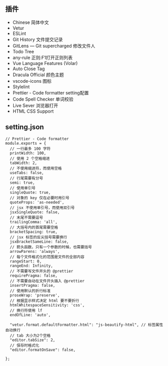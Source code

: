 ## 插件
+ Chinese 简体中文
+ Vetur
+ ESLint
+ Git History 文件提交记录
+ GitLens — Git supercharged  修改文件人
+ Todo Tree 
+ any-rule 正则:F1打开正则列表
+ Vue Language Features (Volar)
+ Auto Close Tag
+ Dracula Official 颜色主题
+ vscode-icons  图标
+ Stylelint
+ Prettier - Code formatter setting配置
+ Code Spell Checker 单词校验
+ Live Sever 浏览器打开
+ HTML CSS Support

## setting.json
```
// Prettier - Code formatter
module.exports = {
  // 一行最多 100 字符
  printWidth: 100,
  // 使用 2 个空格缩进
  tabWidth: 2,
  // 不使用缩进符，而使用空格
  useTabs: false,
  // 行尾需要有分号
  semi: true,
  // 使用单引号
  singleQuote: true,
  // 对象的 key 仅在必要时用引号
  quoteProps: 'as-needed',
  // jsx 不使用单引号，而使用双引号
  jsxSingleQuote: false,
  // 末尾不需要逗号
  trailingComma: 'all',
  // 大括号内的首尾需要空格
  bracketSpacing: true,
  // jsx 标签的反尖括号需要换行
  jsxBracketSameLine: false,
  // 箭头函数，只有一个参数的时候，也需要括号
  arrowParens: 'always',
  // 每个文件格式化的范围是文件的全部内容
  rangeStart: 0,
  rangeEnd: Infinity,
  // 不需要写文件开头的 @prettier
  requirePragma: false,
  // 不需要自动在文件开头插入 @prettier
  insertPragma: false,
  // 使用默认的折行标准
  proseWrap: 'preserve',
  // 根据显示样式决定 html 要不要折行
  htmlWhitespaceSensitivity: 'css',
  // 换行符使用 lf
  endOfLine: 'auto',
  
  "vetur.format.defaultFormatter.html": "js-beautify-html", // 标签属性自动换行
  // tab 大小为2个空格
  "editor.tabSize": 2,
  // 保存时格式化
  "editor.formatOnSave": false,
  
};
```
